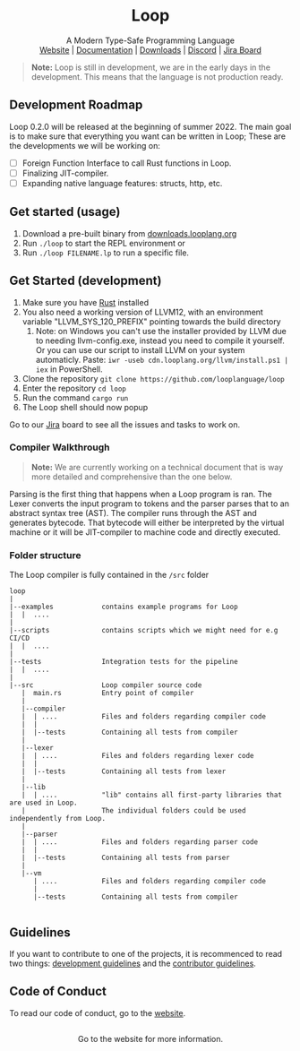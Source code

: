 <h1 align="center">Loop</h1>
<p align="center">
   A Modern Type-Safe Programming Language<br>
   <a href="https://looplang.org/">Website</a> |
   <a href="https://looplang.org/docs">Documentation</a> |
   <a href="https://downloads.looplang.org">Downloads</a> |
   <a href="https://discord.gg/T3tqQBTyJA">Discord</a> |
   <a href="https://looplang.atlassian.net/jira/software/c/projects/LOOP/issues">Jira Board</a><br>
</p>

> **Note:** Loop is still in development, we are in the early days in the development. This means that the language is not production ready.

## Development Roadmap

Loop 0.2.0 will be released at the beginning of summer 2022. The main goal is to make sure that everything you want
can be written in Loop; These are the developments we will be working on:

 - [ ] Foreign Function Interface to call Rust functions in Loop.
 - [ ] Finalizing JIT-compiler.
 - [ ] Expanding native language features: structs, http, etc.

## Get started (usage)

1. Download a pre-built binary from [downloads.looplang.org](https://downloads.looplang.org)
2. Run `./loop` to start the REPL environment or
3. Run `./loop FILENAME.lp` to run a specific file.

## Get Started (development)

1. Make sure you have [Rust](https://www.rust-lang.org/) installed
1. You also need a working version of LLVM12, with an environment variable "LLVM_SYS_120_PREFIX" pointing towards the build directory
   1. Note: on Windows you can't use the installer provided by LLVM due to needing llvm-config.exe, instead you need to compile it yourself. Or you can use our script to install LLVM on your system automaticly. Paste: `iwr -useb cdn.looplang.org/llvm/install.ps1 | iex` in PowerShell.
1. Clone the repository `git clone https://github.com/looplanguage/loop`
1. Enter the repository `cd loop`
1. Run the command `cargo run`
1. The Loop shell should now popup

Go to our [Jira](https://looplang.atlassian.net/jira/software/c/projects/LOOP/issues) board to see all the issues and tasks to work on.

### Compiler Walkthrough

> **Note:** We are currently working on a technical document that is way more detailed and comprehensive than the one below.

Parsing is the first thing that happens when a Loop program 
is ran. The Lexer converts the input program to tokens and 
the parser parses that to an abstract syntax tree (AST). The 
compiler runs through the AST and generates bytecode. 
That bytecode will either be interpreted by the virtual 
machine or it will be JIT-compiler to machine code and 
directly executed.

### Folder structure

The Loop compiler is fully contained in the `/src` folder

```
loop
|  
|--examples            contains example programs for Loop
|  |  ....
|
|--scripts             contains scripts which we might need for e.g CI/CD 
|  |  ....
|
|--tests               Integration tests for the pipeline
|  |  ....
|
|--src                 Loop compiler source code
   |  main.rs          Entry point of compiler
   |
   |--compiler
   |  | ....           Files and folders regarding compiler code
   |  |
   |  |--tests         Containing all tests from compiler
   |
   |--lexer
   |  | ....           Files and folders regarding lexer code
   |  |
   |  |--tests         Containing all tests from lexer
   |
   |--lib
   |  | ....           "lib" contains all first-party libraries that are used in Loop.
   |                   The individual folders could be used independently from Loop.
   |
   |--parser
   |  | ....           Files and folders regarding parser code
   |  |
   |  |--tests         Containing all tests from parser
   |
   |--vm
      | ....           Files and folders regarding compiler code
      |
      |--tests         Containing all tests from compiler
    
```

## Guidelines

If you want to contribute to one of the projects, it is recommenced to read two things: [development guidelines](https://gitlab.com/looplanguage/loop/-/wikis/Loop-Language-Development-Guidelines) and the [contributor guidelines](https://looplang.org/contributor_guidelines). 

## Code of Conduct

To read our code of conduct, go to the [website](https://looplang.org/conduct).

##

<p align="center">Go to the website for more information.</p>
